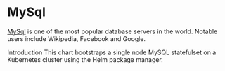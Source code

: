 # MySql

[MySql](https://github.com/TarsCloud/Tars) is one of the most popular database servers in the world. Notable users include Wikipedia, Facebook and Google.

Introduction
This chart bootstraps a single node MySQL statefulset on a Kubernetes cluster using the Helm package manager.
